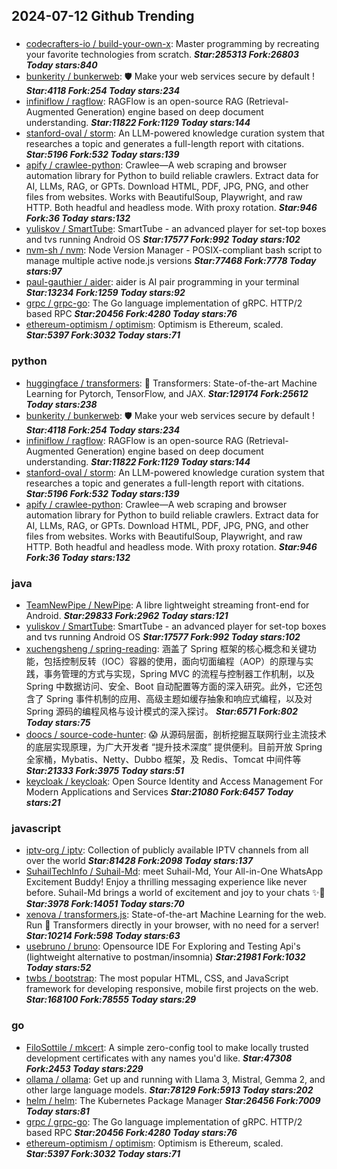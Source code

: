 ## 2024-07-12 Github Trending

### 
* [codecrafters-io / build-your-own-x](https://github.com/codecrafters-io/build-your-own-x): Master programming by recreating your favorite technologies from scratch. ***Star:285313 Fork:26803 Today stars:840***
* [bunkerity / bunkerweb](https://github.com/bunkerity/bunkerweb): 🛡️ Make your web services secure by default ! ***Star:4118 Fork:254 Today stars:234***
* [infiniflow / ragflow](https://github.com/infiniflow/ragflow): RAGFlow is an open-source RAG (Retrieval-Augmented Generation) engine based on deep document understanding. ***Star:11822 Fork:1129 Today stars:144***
* [stanford-oval / storm](https://github.com/stanford-oval/storm): An LLM-powered knowledge curation system that researches a topic and generates a full-length report with citations. ***Star:5196 Fork:532 Today stars:139***
* [apify / crawlee-python](https://github.com/apify/crawlee-python): Crawlee—A web scraping and browser automation library for Python to build reliable crawlers. Extract data for AI, LLMs, RAG, or GPTs. Download HTML, PDF, JPG, PNG, and other files from websites. Works with BeautifulSoup, Playwright, and raw HTTP. Both headful and headless mode. With proxy rotation. ***Star:946 Fork:36 Today stars:132***
* [yuliskov / SmartTube](https://github.com/yuliskov/SmartTube): SmartTube - an advanced player for set-top boxes and tvs running Android OS ***Star:17577 Fork:992 Today stars:102***
* [nvm-sh / nvm](https://github.com/nvm-sh/nvm): Node Version Manager - POSIX-compliant bash script to manage multiple active node.js versions ***Star:77468 Fork:7778 Today stars:97***
* [paul-gauthier / aider](https://github.com/paul-gauthier/aider): aider is AI pair programming in your terminal ***Star:13234 Fork:1259 Today stars:92***
* [grpc / grpc-go](https://github.com/grpc/grpc-go): The Go language implementation of gRPC. HTTP/2 based RPC ***Star:20456 Fork:4280 Today stars:76***
* [ethereum-optimism / optimism](https://github.com/ethereum-optimism/optimism): Optimism is Ethereum, scaled. ***Star:5397 Fork:3032 Today stars:71***

### python
* [huggingface / transformers](https://github.com/huggingface/transformers): 🤗 Transformers: State-of-the-art Machine Learning for Pytorch, TensorFlow, and JAX. ***Star:129174 Fork:25612 Today stars:238***
* [bunkerity / bunkerweb](https://github.com/bunkerity/bunkerweb): 🛡️ Make your web services secure by default ! ***Star:4118 Fork:254 Today stars:234***
* [infiniflow / ragflow](https://github.com/infiniflow/ragflow): RAGFlow is an open-source RAG (Retrieval-Augmented Generation) engine based on deep document understanding. ***Star:11822 Fork:1129 Today stars:144***
* [stanford-oval / storm](https://github.com/stanford-oval/storm): An LLM-powered knowledge curation system that researches a topic and generates a full-length report with citations. ***Star:5196 Fork:532 Today stars:139***
* [apify / crawlee-python](https://github.com/apify/crawlee-python): Crawlee—A web scraping and browser automation library for Python to build reliable crawlers. Extract data for AI, LLMs, RAG, or GPTs. Download HTML, PDF, JPG, PNG, and other files from websites. Works with BeautifulSoup, Playwright, and raw HTTP. Both headful and headless mode. With proxy rotation. ***Star:946 Fork:36 Today stars:132***

### java
* [TeamNewPipe / NewPipe](https://github.com/TeamNewPipe/NewPipe): A libre lightweight streaming front-end for Android. ***Star:29833 Fork:2962 Today stars:121***
* [yuliskov / SmartTube](https://github.com/yuliskov/SmartTube): SmartTube - an advanced player for set-top boxes and tvs running Android OS ***Star:17577 Fork:992 Today stars:102***
* [xuchengsheng / spring-reading](https://github.com/xuchengsheng/spring-reading): 涵盖了 Spring 框架的核心概念和关键功能，包括控制反转（IOC）容器的使用，面向切面编程（AOP）的原理与实践，事务管理的方式与实现，Spring MVC 的流程与控制器工作机制，以及 Spring 中数据访问、安全、Boot 自动配置等方面的深入研究。此外，它还包含了 Spring 事件机制的应用、高级主题如缓存抽象和响应式编程，以及对 Spring 源码的编程风格与设计模式的深入探讨。 ***Star:6571 Fork:802 Today stars:75***
* [doocs / source-code-hunter](https://github.com/doocs/source-code-hunter): 😱 从源码层面，剖析挖掘互联网行业主流技术的底层实现原理，为广大开发者 “提升技术深度” 提供便利。目前开放 Spring 全家桶，Mybatis、Netty、Dubbo 框架，及 Redis、Tomcat 中间件等 ***Star:21333 Fork:3975 Today stars:51***
* [keycloak / keycloak](https://github.com/keycloak/keycloak): Open Source Identity and Access Management For Modern Applications and Services ***Star:21080 Fork:6457 Today stars:21***

### javascript
* [iptv-org / iptv](https://github.com/iptv-org/iptv): Collection of publicly available IPTV channels from all over the world ***Star:81428 Fork:2098 Today stars:137***
* [SuhailTechInfo / Suhail-Md](https://github.com/SuhailTechInfo/Suhail-Md): meet Suhail-Md, Your All-in-One WhatsApp Excitement Buddy! Enjoy a thrilling messaging experience like never before. Suhail-Md brings a world of excitement and joy to your chats ✨🤖 ***Star:3978 Fork:14051 Today stars:70***
* [xenova / transformers.js](https://github.com/xenova/transformers.js): State-of-the-art Machine Learning for the web. Run 🤗 Transformers directly in your browser, with no need for a server! ***Star:10214 Fork:598 Today stars:63***
* [usebruno / bruno](https://github.com/usebruno/bruno): Opensource IDE For Exploring and Testing Api's (lightweight alternative to postman/insomnia) ***Star:21981 Fork:1032 Today stars:52***
* [twbs / bootstrap](https://github.com/twbs/bootstrap): The most popular HTML, CSS, and JavaScript framework for developing responsive, mobile first projects on the web. ***Star:168100 Fork:78555 Today stars:29***

### go
* [FiloSottile / mkcert](https://github.com/FiloSottile/mkcert): A simple zero-config tool to make locally trusted development certificates with any names you'd like. ***Star:47308 Fork:2453 Today stars:229***
* [ollama / ollama](https://github.com/ollama/ollama): Get up and running with Llama 3, Mistral, Gemma 2, and other large language models. ***Star:78129 Fork:5913 Today stars:202***
* [helm / helm](https://github.com/helm/helm): The Kubernetes Package Manager ***Star:26456 Fork:7009 Today stars:81***
* [grpc / grpc-go](https://github.com/grpc/grpc-go): The Go language implementation of gRPC. HTTP/2 based RPC ***Star:20456 Fork:4280 Today stars:76***
* [ethereum-optimism / optimism](https://github.com/ethereum-optimism/optimism): Optimism is Ethereum, scaled. ***Star:5397 Fork:3032 Today stars:71***
